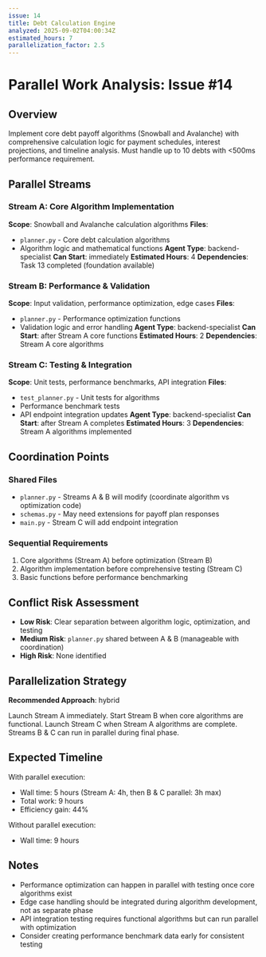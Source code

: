 ```yaml
---
issue: 14
title: Debt Calculation Engine
analyzed: 2025-09-02T04:00:34Z
estimated_hours: 7
parallelization_factor: 2.5
---
```


# Parallel Work Analysis: Issue #14

## Overview

Implement core debt payoff algorithms (Snowball and Avalanche) with comprehensive calculation logic for payment schedules, interest projections, and timeline analysis. Must handle up to 10 debts with <500ms performance requirement.

## Parallel Streams

### Stream A: Core Algorithm Implementation
**Scope**: Snowball and Avalanche calculation algorithms
**Files**:
- `planner.py` - Core debt calculation algorithms
- Algorithm logic and mathematical functions
**Agent Type**: backend-specialist
**Can Start**: immediately
**Estimated Hours**: 4
**Dependencies**: Task 13 completed (foundation available)

### Stream B: Performance & Validation
**Scope**: Input validation, performance optimization, edge cases
**Files**:
- `planner.py` - Performance optimization functions
- Validation logic and error handling
**Agent Type**: backend-specialist
**Can Start**: after Stream A core functions
**Estimated Hours**: 2
**Dependencies**: Stream A core algorithms

### Stream C: Testing & Integration
**Scope**: Unit tests, performance benchmarks, API integration
**Files**:
- `test_planner.py` - Unit tests for algorithms
- Performance benchmark tests
- API endpoint integration updates
**Agent Type**: backend-specialist
**Can Start**: after Stream A completes
**Estimated Hours**: 3
**Dependencies**: Stream A algorithms implemented

## Coordination Points

### Shared Files
- `planner.py` - Streams A & B will modify (coordinate algorithm vs optimization code)
- `schemas.py` - May need extensions for payoff plan responses
- `main.py` - Stream C will add endpoint integration

### Sequential Requirements
1. Core algorithms (Stream A) before optimization (Stream B)
2. Algorithm implementation before comprehensive testing (Stream C)
3. Basic functions before performance benchmarking

## Conflict Risk Assessment
- **Low Risk**: Clear separation between algorithm logic, optimization, and testing
- **Medium Risk**: `planner.py` shared between A & B (manageable with coordination)
- **High Risk**: None identified

## Parallelization Strategy

**Recommended Approach**: hybrid

Launch Stream A immediately. Start Stream B when core algorithms are functional. Launch Stream C when Stream A algorithms are complete. Streams B & C can run in parallel during final phase.

## Expected Timeline

With parallel execution:
- Wall time: 5 hours (Stream A: 4h, then B & C parallel: 3h max)
- Total work: 9 hours
- Efficiency gain: 44%

Without parallel execution:
- Wall time: 9 hours

## Notes
- Performance optimization can happen in parallel with testing once core algorithms exist
- Edge case handling should be integrated during algorithm development, not as separate phase
- API integration testing requires functional algorithms but can run parallel with optimization
- Consider creating performance benchmark data early for consistent testing
